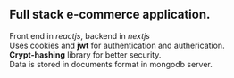 ## **Full stack e-commerce application.** </br>
Front end in *reactjs*, backend in *nextjs* </br> 
Uses cookies and **jwt** for authentication and autherication. </br>
**Crypt-hashing** library for better security.</br>
Data is stored in documents format in mongodb server.
